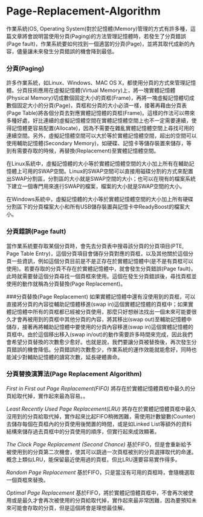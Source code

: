 # Page-Replacement-Algorithm

作業系統(OS, Operating System)對於記憶體(Memory)管理的方式有許多種，這篇文章將會說明當使用分頁(Paging)的方法管理記憶體時，若發生了分頁錯誤(Page fault)，作業系統要如何找到一個適當的分頁(Page)，並將其取代成新的內容，儘量讓未來發生分頁錯誤的機會降到最低。

### 分頁(Paging)
許多作業系統，如Linux、Windows、MAC OS X，都使用分頁的方式來管理記憶體。分頁技術應用在虛擬記憶體(Virtual Memory)上，將一塊實體記憶體(Physical Memory)切成數個固定大小的頁框(Frame)，再將一塊虛擬記憶體切成數個固定大小的分頁(Page)，頁框和分頁的大小必須一樣，接著再藉由分頁表(Page Table)將各個分頁去對應實體記憶體的頁框(Frame)。這樣的作法可以帶來多種好處，好比連續的虛擬記憶體空間在實體記憶體空間上也不一定需要連續，使得記憶體更容易配置(Allocate)，因為不需要在雜亂實體記憶體空間上尋找可用的連續空間。另外，虛擬記憶體空間可以大於等於實體記憶體空間，超出的空間可以使用輔助記憶體(Secondary Memory)，如硬碟、記憶卡等儲存裝置來儲存，等到有需要存取的時候，再替換(Replacement)至實體記憶體空間。

在Linux系統中，虛擬記憶體的大小等於實體記憶體空間的大小加上所有在輔助記憶體上可用的SWAP空間。Linux的SWAP空間可以直接用磁碟分割的方式來配置出SWAP分割區，分割區的大小就是SWAP空間的大小；也可以在現有的檔案系統下建立一個專門用來進行SWAP的檔案，檔案的大小就是SWAP空間的大小。

在Windows系統中，虛擬記憶體的大小等於實體記憶體空間的大小加上所有硬碟分割區下的分頁檔案大小和所有USB儲存裝置與記憶卡中ReadyBoost的檔案大小。

### 分頁錯誤(Page fault)
當作業系統要存取某個分頁時，會先去分頁表中搜尋該分頁的分頁項目(PTE, Page Table Entry)，這個分頁項目會儲存分頁對應的頁框，以及其他關於這個分頁一些資訊，例如這個分頁目前是不是正存在於實體記憶體中(是不是有頁框可以使用)。若要存取的分頁不存在於實體記憶體中，就會發生分頁錯誤(Page fault)，此時就需要替這個分頁尋找一個頁框來使用。這個在發生分頁錯誤後，尋找頁框並使用的動作就稱為分頁替換(Page Replacement)。

###分頁替換(Page Replacement)
如果實體記憶體中還有沒使用到的頁框，可以直接將分頁的內容從輔助記憶體移進(swap in)這個實體記憶體的頁框中；如果實體記憶體中所有的頁框都已經被分頁使用，那麼只好想辦法找出一個未來可能要很久才會再被用到的頁框中其他分頁的內容，將其移出(swap out)至輔助記憶體中儲存，接著再將輔助記憶體中要使用的分頁內容移進(swap in)這個實體記憶體的頁框中。由於這個移出移入(swap in/out)的動作需要許多時間來完成，因此我們會希望分頁替換的次數愈少愈好。也就是說，我們要讓分頁被替換後，再次發生分頁錯誤的機會降低。分頁錯誤的次數愈少，作業系統的運作效能就能愈好，同時也能減少對輔助記憶體的讀寫次數，延長硬體壽命。

### 分頁替換演算法(Page Replacement Algorithm)

*First in First out Page Replacement(FIFO)*
將存在於實體記憶體頁框中最久的分頁給取代掉，實作起來最為容易。。

*Least Recently Used Page Replacement(LRU)*
將存在於實體記憶體頁框中最久沒用到的分頁給取代掉，實作起來比起FIFO稍微困難，需使用計數變數(Counter)去儲存每個在頁框內的分頁使用後閒置的時間，或是如Linked List等額外的資料結構來儲存過去頁框中的分頁使用的順序，但實行起來成效顯著。

*The Clock Page Replacement (Second Chance)*
基於FIFO，但是會重新給予被使用到的分頁第二次機會，使其可以跳過一次頁框被別的分頁選擇取代的命運。概念上類似LRU，能保留最近使用過的頁框，但比LRU還要容易實作得多。

*Random Page Replacement*
基於FIFO，只是當沒有可用的頁框時，會隨機選取一個頁框來替換。

*Optimal Page Replacement*
基於FIFO，將於實體記憶體頁框中，不會再次被使用或是最久才會再次被使用的分頁給取代掉，實作起來最非常困難，因為要預知未來可能會存取的分頁，但是這個將會是理想最佳解。